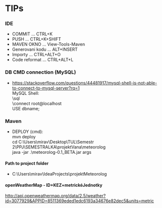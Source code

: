 ﻿# TIPs

### IDE
- COMMIT ... CTRL+K<br />
- PUSH  ... CTRL+K+SHIFT<br />
- MAVEN OKNO ... View-Tools-Maven<br />
- Generovani kodu ... ALT+INSERT<br />
- Importy ... CTRL+ALT+O<br />
- Code reformat ... CTRL+ALT+L<br />

### DB CMD connection (MySQL)
- https://stackoverflow.com/questions/44481917/mysql-shell-is-not-able-to-connect-to-mysql-server?rq=1<br />
MySQL Shell: <br />
\sql <br />
\connect root@localhost <br />
USE dbname; <br />

### Maven
 - DEPLOY (cmd):<br />
 mvn deploy<br />
 cd C:\Users\mirav\Desktop\TUL\Semestr 2\PPJ\SEMESTRALKA\projektVana\meteorolog<br />
 java -jar .\meteorolog-0.1_BETA.jar args<br />

#### Path to project folder 
 - C:\Users\mirav\IdeaProjects\projektMeteorolog

#### openWeatherMap - ID+KEZ+metrickéJednotky
http://api.openweathermap.org/data/2.5/weather?id=3077929&APPID=8511369eded1edc6193a34676e82dec5&units=metric
